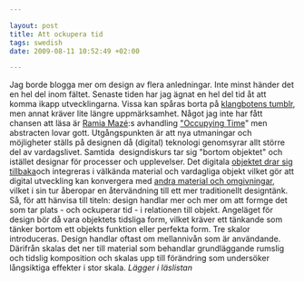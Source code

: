```yaml
--- 

layout: post
title: Att ockupera tid 
tags: swedish 
date: 2009-08-11 10:52:49 +02:00 

---
```


Jag borde blogga mer om design av flera anledningar. Inte minst händer det en hel del inom fältet. Senaste tiden har jag ägnat en hel del tid åt att komma ikapp utvecklingarna. Vissa kan spåras borta på [klangbotens tumblr](http://klangboten.tumblr.com/), men annat kräver lite längre uppmärksamhet. Något jag inte har fått chansen att läsa är [Ramia Mazé](http://www.tii.se/ramia):s avhandling ["Occupying Time](http://www.tii.se/reform/ramia/)" men abstracten lovar gott. Utgångspunkten är att nya utmaningar och möjligheter ställs på designen då (digital) teknologi genomsyrar allt större del av vardagslivet. Samtida  designdiskurs tar sig "bortom objektet" och istället designar för processer och upplevelser. Det digitala [objektet drar sig tillbaka](2009-08-10-kvasi-objekten.html)och integreras i välkända material och vardagliga objekt vilket gör att digital utveckling kan konvergera med [andra material och omgivningar](2009-06-22-presentation-in-milan-hackmeeting-2009.html), vilket i sin tur åberopar en återvändning till ett mer traditionellt designtänk. Så, för att hänvisa till titeln: design handlar mer och mer om att formge det som tar plats - och ockuperar tid - i relationen till objekt. Angeläget för design bör då vara objektets tidsliga form, vilket kräver ett tänkande som tänker bortom ett objekts funktion eller perfekta form. Tre skalor introduceras. Design handlar oftast om mellannivån som är användande. Därifrån skalas det ner till material som behandlar grundläggande rumslig och tidslig komposition och skalas upp till förändring som undersöker långsiktiga effekter i stor skala. *Lägger i läslistan* 